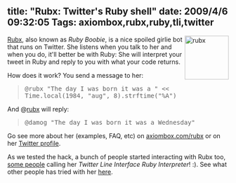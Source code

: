 title: "Rubx: Twitter's Ruby shell"
date: 2009/4/6 09:32:05
Tags: axiombox,rubx,ruby,tli,twitter
---
<a href="http://axiombox.com/rubx"><img align="right" class="alignright size-full wp-image-851" title="rubx" src="http://damog.net/old/axiombox/2009/04/rubx.png" alt="rubx" width="100" height="100" />Rubx</a>, also known as <em>Ruby Boobie</em>, is a nice spoiled girlie bot that runs on Twitter. She listens when you talk to her and when you do, it'll better be with Ruby: She will interpret your tweet in Ruby and reply to you with what your code returns.

How does it work? You send a message to her:
<blockquote><tt>@rubx "The day I was born it was a " &lt;&lt; Time.local(1984, "aug", 8).strftime("%A")</tt></blockquote>
And @<a href="http://twitter.com/rubx">rubx</a> will reply:
<blockquote><tt>@damog "The day I was born it was a Wednesday"</tt></blockquote>
Go see more about her (examples, FAQ, etc) on <a href="http://axiombox.com/rubx">axiombox.com/rubx</a> or on her <a href="http://twitter.com/rubx">Twitter profile</a>.

As we tested the hack, a bunch of people started interacting with Rubx too, <a href="http://twitter.com/anibalrojas/status/1455257553">some people</a> calling her <em>Twitter Line Interface Ruby Interpreter</em>! :). See what other people has tried with her <a href="http://search.twitter.com/search?q=%40rubx">here</a>.